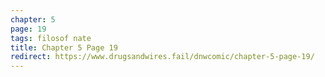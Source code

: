 ```yaml
---
chapter: 5
page: 19
tags: filosof nate
title: Chapter 5 Page 19
redirect: https://www.drugsandwires.fail/dnwcomic/chapter-5-page-19/
---
```


